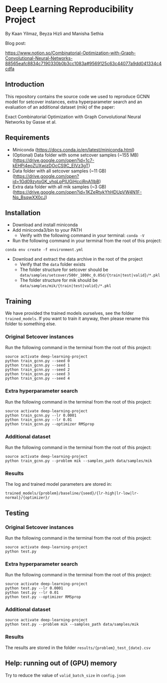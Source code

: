 # Deep Learning Reproducibility Project
By Kaan Yilmaz, Beyza Hizli and Manisha Sethia

Blog post: 

https://www.notion.so/Combinatorial-Optimization-with-Graph-Convolutional-Neural-Networks-88565eafc8834c7190330b0b3cc1083a#9569125c63c44077a9dd041334c4cdfa

## Introduction
This repository contains the source code we used to reproduce GCNN model for setcover instances, extra hyperparameter 
search and an evaluation of an additional dataset (mik) of the paper:

Exact Combinatorial Optimization with Graph Convolutional Neural Networks by Gasse et al.

## Requirements
- Miniconda (https://docs.conda.io/en/latest/miniconda.html)
- (Optional) Data folder with some setcover samples (~155 MB) (https://drive.google.com/open?id=1c7-kEHPj4eoZUXwjzDOcCS9C_EIVz3gT)
- Data folder with all setcover samples (~11 GB) (https://drive.google.com/open?id=1Gd09zytoGK_vhqLpPIUGiHccjRnA1IbB)
- Extra data folder with all mik samples (~3 GB) (https://drive.google.com/open?id=1KZeRtykYhHDUpVW4N1F-Nq_BsqwXX0cJ)

## Installation
- Download and install miniconda
- Add miniconda3/bin to your PATH
  - Verify with the following command in your terminal: `conda -V`
- Run the following command in your terminal from the root of this project:

`conda env create -f environment.yml`

- Download and extract the data archive in the root of the project
  - Verify that the `data` folder exists
  - The folder structure for setcover should be `data/samples/setcover/500r_1000c_0.05d/{train|test|valid}/*.pkl`
  - The folder structure for mik should be `data/samples/mik/{train|test|valid}/*.pkl`

## Training
We have provided the trained models ourselves, see the folder `trained_models`. If you want to train it anyway, then please rename this folder to something else.
### Original Setcover instances
Run the following command in the terminal from the root of this project:

```
source activate deep-learning-project
python train_gcnn.py --seed 0
python train_gcnn.py --seed 1
python train_gcnn.py --seed 2
python train_gcnn.py --seed 3
python train_gcnn.py --seed 4
```

### Extra hyperparameter search
Run the following command in the terminal from the root of this project:

```
source activate deep-learning-project
python train_gcnn.py --lr 0.0001  
python train_gcnn.py --lr 0.01  
python train_gcnn.py --optimizer RMSprop
```

### Additional dataset
Run the following command in the terminal from the root of this project:

```
source activate deep-learning-project
python train_gcnn.py --problem mik --samples_path data/samples/mik
```

### Results
The log and trained model parameters are stored in:

`trained_models/{problem}/baseline/{seed}/{lr-high|lr-low|lr-normal}/{optimizer}/`

## Testing
### Original Setcover instances
Run the following command in the terminal from the root of this project:

```
source activate deep-learning-project
python test.py
```

### Extra hyperparameter search
Run the following command in the terminal from the root of this project:

```
source activate deep-learning-project
python test.py --lr 0.0001  
python test.py --lr 0.01  
python test.py --optimizer RMSprop
```

### Additional dataset
```
source activate deep-learning-project
python test.py --problem mik --samples_path data/samples/mik
```

### Results
The results are stored in the folder `results/{problem}_test_{date}.csv`

## Help: running out of (GPU) memory
Try to reduce the value of `valid_batch_size` in `config.json`
